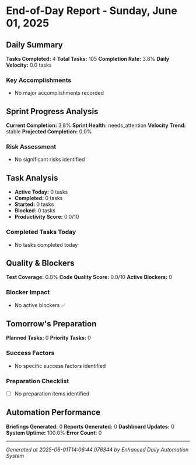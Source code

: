 # End-of-Day Report - Sunday, June 01, 2025

## Daily Summary
**Tasks Completed:** 4
**Total Tasks:** 105
**Completion Rate:** 3.8%
**Daily Velocity:** 0.0 tasks

### Key Accomplishments
- No major accomplishments recorded

## Sprint Progress Analysis
**Current Completion:** 3.8%
**Sprint Health:** needs_attention
**Velocity Trend:** stable
**Projected Completion:** 0.0%

### Risk Assessment
- No significant risks identified

## Task Analysis
- **Active Today:** 0 tasks
- **Completed:** 0 tasks
- **Started:** 0 tasks
- **Blocked:** 0 tasks
- **Productivity Score:** 0.0/10

### Completed Tasks Today
- No tasks completed today

## Quality & Blockers
**Test Coverage:** 0.0%
**Code Quality Score:** 0.0/10
**Active Blockers:** 0

### Blocker Impact
- No active blockers ✅

## Tomorrow's Preparation
**Planned Tasks:** 0
**Priority Tasks:** 0

### Success Factors
- No specific success factors identified

### Preparation Checklist
- [ ] No preparation items identified

## Automation Performance
**Briefings Generated:** 0
**Reports Generated:** 0
**Dashboard Updates:** 0
**System Uptime:** 100.0%
**Error Count:** 0

---
*Generated at 2025-06-01T14:06:44.076344 by Enhanced Daily Automation System*
